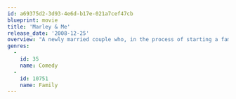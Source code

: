 ```yaml
---
id: a69375d2-3d93-4e6d-b17e-021a7cef47cb
blueprint: movie
title: 'Marley & Me'
release_date: '2008-12-25'
overview: "A newly married couple who, in the process of starting a family, learn many of life's important lessons from their trouble-loving retriever, Marley. Packed with plenty of laughs to lighten the load, the film explores the highs and lows of marriage, maturity and confronting one's own mortality, as seen through the lens of family life with a dog."
genres:
  -
    id: 35
    name: Comedy
  -
    id: 10751
    name: Family
---
```

